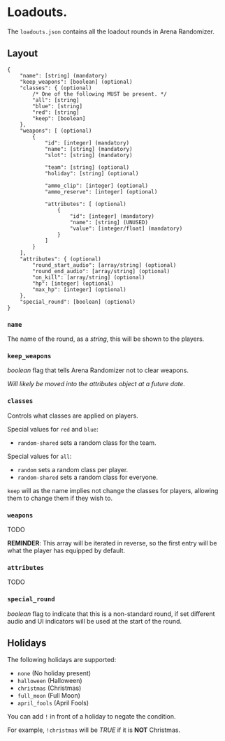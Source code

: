 # Loadouts.

The `loadouts.json` contains all the loadout rounds in Arena Randomizer.

## Layout

```
{
	"name": [string] (mandatory)
	"keep_weapons": [boolean] (optional)
	"classes": { (optional)
		/* One of the following MUST be present. */
		"all": [string]
		"blue": [string]
		"red": [string]
		"keep": [boolean]
	},
	"weapons": [ (optional)
		{
			"id": [integer] (mandatory)
			"name": [string] (mandatory)
			"slot": [string] (mandatory)

			"team": [string] (optional)
			"holiday": [string] (optional)

			"ammo_clip": [integer] (optional)
			"ammo_reserve": [integer] (optional)

			"attributes": [ (optional)
				{
					"id": [integer] (mandatory)
					"name": [string] (UNUSED)
					"value": [integer/float] (mandatory)
				}
			]
		}
	],
	"attributes": { (optional)
		"round_start_audio": [array/string] (optional)
		"round_end_audio": [array/string] (optional)
		"on_kill": [array/string] (optional)
		"hp": [integer] (optional)
		"max_hp": [integer] (optional)
	},
	"special_round": [boolean] (optional)
}
```

### `name`

The name of the round, as a *string*, this will be shown to the players.

### `keep_weapons`

*boolean* flag that tells Arena Randomizer not to clear weapons.

*Will likely be moved into the attributes object at a future date.*

### `classes`

Controls what classes are applied on players.

Special values for `red` and `blue`:
- `random-shared` sets a random class for the team.

Special values for `all`:

- `random` sets a random class per player.
- `random-shared` sets a random class for everyone.

`keep` will as the name implies not change the classes for players, allowing them to change them if they wish to.

### `weapons`

TODO

**REMINDER**: This array will be iterated in reverse, so the first entry will be what the player
has equipped by default.

### `attributes`

TODO

### `special_round`

*boolean* flag to indicate that this is a non-standard round, if set
different audio and UI indicators will be used at the start of the round.

## Holidays

The following holidays are supported:

- `none` (No holiday present)
- `halloween` (Halloween)
- `christmas` (Christmas)
- `full_moon` (Full Moon)
- `april_fools` (April Fools)

You can add `!` in front of a holiday to negate the condition.

For example, `!christmas` will be _TRUE_ if it is **NOT** Christmas.
